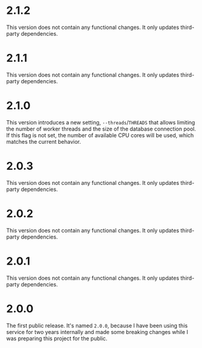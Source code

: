 # 2.1.2

This version does not contain any functional changes. It only updates third-party dependencies.

# 2.1.1

This version does not contain any functional changes. It only updates third-party dependencies.

# 2.1.0

This version introduces a new setting, `--threads`/`THREADS` that allows limiting the number of worker threads and the size of the database connection pool. If this flag is not set, the number of available CPU cores will be used, which matches the current behavior.

# 2.0.3

This version does not contain any functional changes. It only updates third-party dependencies.

# 2.0.2

This version does not contain any functional changes. It only updates third-party dependencies.

# 2.0.1

This version does not contain any functional changes. It only updates third-party dependencies.

# 2.0.0

The first public release. It's named `2.0.0`, because I have been using this service for two years internally and made some breaking changes while I was preparing this project for the public.

